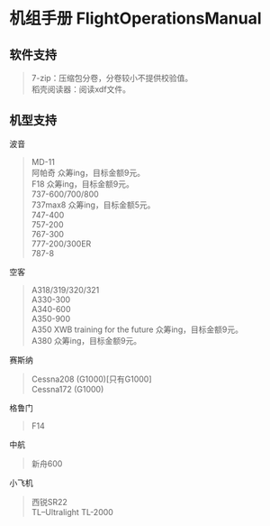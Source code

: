 # 机组手册 FlightOperationsManual
## 软件支持
> 7-zip：压缩包分卷，分卷较小不提供校验值。\
> 稻壳阅读器：阅读xdf文件。
## 机型支持
波音
> MD-11\
> 阿帕奇 众筹ing，目标金额9元。\
> F18 众筹ing，目标金额9元。\
> 737-600/700/800\
> 737max8 众筹ing，目标金额5元。\
> 747-400\
> 757-200\
> 767-300\
> 777-200/300ER\
> 787-8

空客
> A318/319/320/321\
> A330-300\
> A340-600\
> A350-900\
> A350 XWB training for the future 众筹ing，目标金额9元。\
> A380 众筹ing，目标金额9元。

赛斯纳
> Cessna208 (G1000)[只有G1000]\
> Cessna172 (G1000)

格鲁门
> F14

中航
> 新舟600

小飞机
> 西锐SR22\
> TL–Ultralight TL-2000
